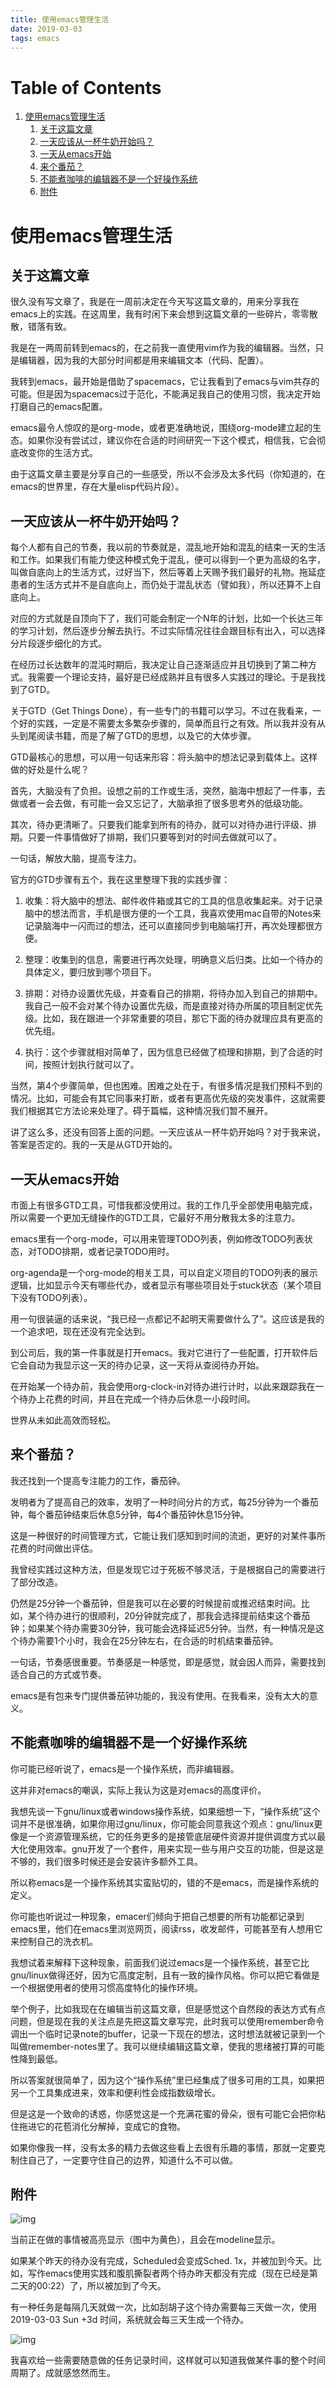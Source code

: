 ```yaml
---
title: 使用emacs管理生活
date: 2019-03-03
tags: emacs
---
```


# Table of Contents

1.  [使用emacs管理生活](#org3670ae8)
    1.  [关于这篇文章](#orgf0a8799)
    2.  [一天应该从一杯牛奶开始吗？](#org6327381)
    3.  [一天从emacs开始](#orgbcb061e)
    4.  [来个番茄？](#org3d810a4)
    5.  [不能煮咖啡的编辑器不是一个好操作系统](#org5e83310)
    6.  [附件](#orgf1ebf60)


<a id="org3670ae8"></a>

# 使用emacs管理生活


<a id="orgf0a8799"></a>

## 关于这篇文章

很久没有写文章了，我是在一周前决定在今天写这篇文章的，用来分享我在emacs上的实践。在这周里，我有时闲下来会想到这篇文章的一些碎片，零零散散，错落有致。

我是在一两周前转到emacs的，在之前我一直使用vim作为我的编辑器。当然，只是编辑器，因为我的大部分时间都是用来编辑文本（代码、配置）。

我转到emacs，最开始是借助了spacemacs，它让我看到了emacs与vim共存的可能。但是因为spacemacs过于范化，不能满足我自己的使用习惯，我决定开始打磨自己的emacs配置。

emacs最令人惊叹的是org-mode，或者更准确地说，围绕org-mode建立起的生态。如果你没有尝试过，建议你在合适的时间研究一下这个模式，相信我，它会彻底改变你的生活方式。

由于这篇文章主要是分享自己的一些感受，所以不会涉及太多代码（你知道的，在emacs的世界里，存在大量elisp代码片段）。


<a id="org6327381"></a>

## 一天应该从一杯牛奶开始吗？

每个人都有自己的节奏，我以前的节奏就是，混乱地开始和混乱的结束一天的生活和工作。如果我们有能力使这种模式免于混乱，便可以得到一个更为高级的名字，叫做自底向上的生活方式，过好当下，然后等着上天赐予我们最好的礼物。拖延症患者的生活方式并不是自底向上，而仍处于混乱状态（譬如我），所以还算不上自底向上。

对应的方式就是自顶向下了，我们可能会制定一个N年的计划，比如一个长达三年的学习计划，然后逐步分解去执行。不过实际情况往往会跟目标有出入，可以选择分片段逐步细化的方式。

在经历过长达数年的混沌时期后，我决定让自己逐渐适应并且切换到了第二种方式。我需要一个理论支持，最好是已经成熟并且有很多人实践过的理论。于是我找到了GTD。

关于GTD（Get Things Done），有一些专门的书籍可以学习。不过在我看来，一个好的实践，一定是不需要太多繁杂步骤的，简单而且行之有效。所以我并没有从头到尾阅读书籍，而是了解了GTD的思想，以及它的大体步骤。

GTD最核心的思想，可以用一句话来形容：将头脑中的想法记录到载体上。这样做的好处是什么呢？

首先，大脑没有了负担。设想之前的工作或生活，突然，脑海中想起了一件事，去做或者一会去做，有可能一会又忘记了，大脑承担了很多思考外的低级功能。

其次，待办更清晰了。只要我们能拿到所有的待办，就可以对待办进行评级、排期。只要一件事情做好了排期，我们只要等到对的时间去做就可以了。

一句话，解放大脑，提高专注力。

官方的GTD步骤有五个，我在这里整理下我的实践步骤：

1.  收集：将大脑中的想法、邮件收件箱或其它的工具的信息收集起来。对于记录脑中的想法而言，手机是很方便的一个工具，我喜欢使用mac自带的Notes来记录脑海中一闪而过的想法，还可以直接同步到电脑端打开，再次处理都很方便。

2.  整理：收集到的信息，需要进行再次处理，明确意义后归类。比如一个待办的具体定义，要归放到哪个项目下。

3.  排期：对待办设置优先级，并查看自己的排期，将待办加入到自己的排期中。我自己一般不会对某个待办设置优先级，而是直接对待办所属的项目制定优先级。比如，我在跟进一个非常重要的项目，那它下面的待办就理应具有更高的优先组。

4.  执行：这个步骤就相对简单了，因为信息已经做了梳理和排期，到了合适的时间，按照计划执行就可以了。

当然，第4个步骤简单，但也困难。困难之处在于，有很多情况是我们预料不到的情况。比如，可能会有其它同事来打断，或者有更高优先级的突发事件，这就需要我们根据其它方法论来处理了。碍于篇幅，这种情况我们暂不展开。

讲了这么多，还没有回答上面的问题。一天应该从一杯牛奶开始吗？对于我来说，答案是否定的。我的一天是从GTD开始的。


<a id="orgbcb061e"></a>

## 一天从emacs开始

市面上有很多GTD工具，可惜我都没使用过。我的工作几乎全部使用电脑完成，所以需要一个更加无缝操作的GTD工具，它最好不用分散我太多的注意力。

emacs里有一个org-mode，可以用来管理TODO列表，例如修改TODO列表状态，对TODO排期，或者记录TODO用时。

org-agenda是一个org-mode的相关工具，可以自定义项目的TODO列表的展示逻辑，比如显示今天有哪些代办，或者显示有哪些项目处于stuck状态（某个项目下没有TODO列表）。

用一句很装逼的话来说，“我已经一点都记不起明天需要做什么了”。这应该是我的一个追求吧，现在还没有完全达到。

到公司后，我的第一件事就是打开emacs。我对它进行了一些配置，打开软件后它会自动为我显示这一天的待办记录，这一天将从查阅待办开始。

在开始某一个待办前，我会使用org-clock-in对待办进行计时，以此来跟踪我在一个待办上花费的时间，并且在完成一个待办后休息一小段时间。

世界从未如此高效而轻松。


<a id="org3d810a4"></a>

## 来个番茄？

我还找到一个提高专注能力的工作，番茄钟。

发明者为了提高自己的效率，发明了一种时间分片的方式，每25分钟为一个番茄钟，每个番茄钟结束后休息5分钟，每4个番茄钟休息15分钟。

这是一种很好的时间管理方式，它能让我们感知到时间的流逝，更好的对某件事所花费的时间做出评估。

我曾经实践过这种方法，但是发现它过于死板不够灵活，于是根据自己的需要进行了部分改造。

仍然是25分钟一个番茄钟，但是我可以在必要的时候提前或推迟结束时间。比如，某个待办进行的很顺利，20分钟就完成了，那我会选择提前结束这个番茄钟；如果某个待办需要30分钟，我可能会选择延迟5分钟。当然，有一种情况是这个待办需要1个小时，我会在25分钟左右，在合适的时机结束番茄钟。

一句话，节奏感很重要。节奏感是一种感觉，即是感觉，就会因人而异，需要找到适合自己的方式或节奏。

emacs是有包来专门提供番茄钟功能的，我没有使用。在我看来，没有太大的意义。


<a id="org5e83310"></a>

## 不能煮咖啡的编辑器不是一个好操作系统

你可能已经听说了，emacs是一个操作系统，而非编辑器。

这并非对emacs的嘲讽，实际上我认为这是对emacs的高度评价。

我想先谈一下gnu/linux或者windows操作系统，如果细想一下，“操作系统”这个词并不是很准确，如果你用过gnu/linux，你可能会同意我这个观点：gnu/linux更像是一个资源管理系统，它的任务更多的是接管底层硬件资源并提供调度方式以最大化使用效率。gnu开发了一个套件，用来实现一些与用户交互的功能，但是这是不够的，我们很多时候还是会安装许多额外工具。

所以称emacs是一个操作系统其实蛮贴切的，错的不是emacs，而是操作系统的定义。

你可能也听说过一种现象，emacer们倾向于把自己想要的所有功能都记录到emacs里，他们在emacs里浏览网页，阅读rss，收发邮件，可能甚至有人想用它来控制自己的洗衣机。

我想试着来解释下这种现象，前面我们说过emacs是一个操作系统，甚至它比gnu/linux做得还好，因为它高度定制，且有一致的操作风格。你可以把它看做是一个根据使用者的使用习惯高度特化的操作环境。

举个例子，比如我现在在编辑当前这篇文章，但是感觉这个自然段的表达方式有点问题，但是现在我的关注点是先把这篇文章写完，此时我可以使用remember命令调出一个临时记录note的buffer，记录一下现在的想法，这时想法就被记录到一个叫做remember-notes里了。我可以继续编辑这篇文章，使我的思绪被打算的可能性降到最低。

所以答案就很简单了，因为这个“操作系统”里已经集成了很多可用的工具，如果把另一个工具集成进来，效率和便利性会成指数级增长。

但是这是一个致命的诱惑，你感觉这是一个充满花蜜的骨朵，很有可能它会把你粘住拖进它的花苞消化分解掉，变成它的食物。

如果你像我一样，没有太多的精力去做这些看上去很有乐趣的事情，那就一定要克制住自己了，一定要守住自己的边界，知道什么不可以做。


<a id="orgf1ebf60"></a>

## 附件

![img](https://raw.githubusercontent.com/pysnow530/i/master/emacs-org-agenda.png)

当前正在做的事情被高亮显示（图中为黄色），且会在modeline显示。

如果某个昨天的待办没有完成，Scheduled会变成Sched. 1x，并被加到今天。比如，写作emacs使用实践和腹肌撕裂者两个待办昨天都没有完成（现在已经是第二天的00:22）了，所以被加到了今天。

有一种任务是每隔几天就做一次，比如刮胡子这个待办需要每三天做一次，使用 2019-03-03 Sun +3d 时间，系统就会每三天生成一个待办。

![img](https://raw.githubusercontent.com/pysnow530/i/master/emacs-clock.jpeg)

我喜欢给一些需要随意做的任务记录时间，这样就可以知道我做某件事的整个时间周期了。成就感悠然而生。

